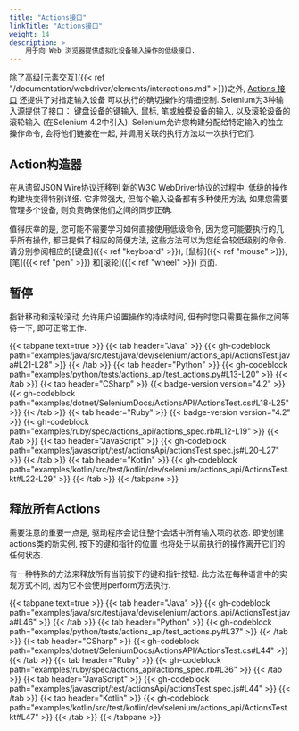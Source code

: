 ```yaml
---
title: "Actions接口"
linkTitle: "Actions接口"
weight: 14
description: >
    用于向 Web 浏览器提供虚拟化设备输入操作的低级接口.
---
```


除了高级[元素交互]({{< ref "/documentation/webdriver/elements/interactions.md" >}})之外, 
[Actions 接口](https://w3c.github.io/webdriver/#dfn-actions) 
还提供了对指定输入设备
可以执行的确切操作的精细控制.
Selenium为3种输入源提供了接口：
键盘设备的键输入, 鼠标, 笔或触摸设备的输入, 以及滚轮设备的滚轮输入
(在Selenium 4.2中引入).
Selenium允许您构建分配给特定输入的独立操作命令,
会将他们链接在一起,
并调用关联的执行方法以一次执行它们.

## Action构造器

在从遗留JSON Wire协议迁移到
新的W3C WebDriver协议的过程中, 
低级的操作构建块变得特别详细. 
它非常强大, 
但每个输入设备都有多种使用方法, 
如果您需要管理多个设备, 
则负责确保他们之间的同步正确.  

值得庆幸的是, 
您可能不需要学习如何直接使用低级命令, 
因为您可能要执行的几乎所有操作, 
都已提供了相应的简便方法, 
这些方法可以为您组合较低级别的命令. 
请分别参阅相应的[键盘]({{< ref "keyboard" >}}), 
[鼠标]({{< ref "mouse" >}}), 
[笔]({{< ref "pen" >}}) 
和[滚轮]({{< ref "wheel" >}}) 页面. 

## 暂停

指针移动和滚轮滚动
允许用户设置操作的持续时间, 
但有时您只需要在操作之间等待一下, 
即可正常工作.

{{< tabpane text=true >}}
{{< tab header="Java" >}}
{{< gh-codeblock path="examples/java/src/test/java/dev/selenium/actions_api/ActionsTest.java#L21-L28" >}}
{{< /tab >}}
{{< tab header="Python" >}}
{{< gh-codeblock path="examples/python/tests/actions_api/test_actions.py#L13-L20" >}}
{{< /tab >}}
{{< tab header="CSharp" >}}
{{< badge-version version="4.2" >}}
{{< gh-codeblock path="examples/dotnet/SeleniumDocs/ActionsAPI/ActionsTest.cs#L18-L25" >}}
{{< /tab >}}
{{< tab header="Ruby" >}}
{{< badge-version version="4.2" >}}
{{< gh-codeblock path="examples/ruby/spec/actions_api/actions_spec.rb#L12-L19" >}}
{{< /tab >}}
{{< tab header="JavaScript" >}}
{{< gh-codeblock path="examples/javascript/test/actionsApi/actionsTest.spec.js#L20-L27" >}}
{{< /tab >}}
{{< tab header="Kotlin" >}}
{{< gh-codeblock path="examples/kotlin/src/test/kotlin/dev/selenium/actions_api/ActionsTest.kt#L22-L29" >}}
{{< /tab >}}
{{< /tabpane >}}

## 释放所有Actions

需要注意的重要一点是, 
驱动程序会记住整个会话中所有输入项的状态. 
即使创建actions类的新实例, 
按下的键和指针的位置
也将处于以前执行的操作离开它们的任何状态. 

有一种特殊的方法来释放所有当前按下的键和指针按钮. 
此方法在每种语言中的实现方式不同, 
因为它不会使用perform方法执行.

{{< tabpane text=true >}}
{{< tab header="Java" >}}
{{< gh-codeblock path="examples/java/src/test/java/dev/selenium/actions_api/ActionsTest.java#L46" >}}
{{< /tab >}}
{{< tab header="Python" >}}
{{< gh-codeblock path="examples/python/tests/actions_api/test_actions.py#L37" >}}
{{< /tab >}}
{{< tab header="CSharp" >}}
{{< gh-codeblock path="examples/dotnet/SeleniumDocs/ActionsAPI/ActionsTest.cs#L44" >}}
{{< /tab >}}
{{< tab header="Ruby" >}}
{{< gh-codeblock path="examples/ruby/spec/actions_api/actions_spec.rb#L36" >}}
{{< /tab >}}
{{< tab header="JavaScript" >}}
{{< gh-codeblock path="examples/javascript/test/actionsApi/actionsTest.spec.js#L44" >}}
{{< /tab >}}
{{< tab header="Kotlin" >}}
{{< gh-codeblock path="examples/kotlin/src/test/kotlin/dev/selenium/actions_api/ActionsTest.kt#L47" >}}
{{< /tab >}}
{{< /tabpane >}}
